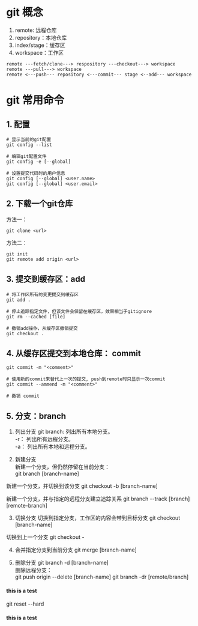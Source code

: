 # git 概念
1. remote: 远程仓库
2. repository：本地仓库
3. index/stage：缓存区
4. workspace：工作区

```
remote ---fetch/clone---> respository ---checkout---> workspace
remote ---pull---> workspace
remote <---push--- repository <---commit--- stage <--add--- workspace
```



# git 常用命令

## 1. 配置
```
# 显示当前的git配置
git config --list

# 编辑git配置文件
git config -e [--global]

# 设置提交代码时的用户信息
git config [--global] <user.name>
git config [--global] <user.email>
```


## 2. 下载一个git仓库
方法一：
```
git clone <url>
```
方法二：
``` 
git init
git remote add origin <url>
```

## 3. 提交到缓存区：add
```
# 将工作区所有的变更提交到缓存区
git add .

# 停止追踪指定文件，但该文件会保留在缓存区，效果相当于gitignore
git rm --cached [file]

# 撤销add操作，从缓存区撤销提交
git checkout .

```

## 4. 从缓存区提交到本地仓库： commit
```
git commit -m "<comment>"

# 使用新的commit来替代上一次的提交, push到remote时只显示一次commit
git commit --ammend -m "<comment>"

# 撤销 commit

```

## 5. 分支：branch
1. 列出分支
git branch: 列出所有本地分支。   
-r： 列出所有远程分支。  
-a： 列出所有本地和远程分支。  

2. 新建分支  
新建一个分支，但仍然停留在当前分支：   
git branch [branch-name]

新建一个分支，并切换到该分支
git checkout -b [branch-name]  

新建一个分支，并与指定的远程分支建立追踪关系
git branch --track [branch] [remote-branch]

3. 切换分支
切换到指定分支，工作区的内容会带到目标分支
git checkout [branch-name]

切换到上一个分支
git checkout -

4. 合并指定分支到当前分支
git merge [branch-name]


5. 删除分支
git branch -d [branch-name]  
删除远程分支：  
git push origin --delete [branch-name]
git branch -dr [remote/branch]   



#### this is a test
git reset --hard


#### this is a test




